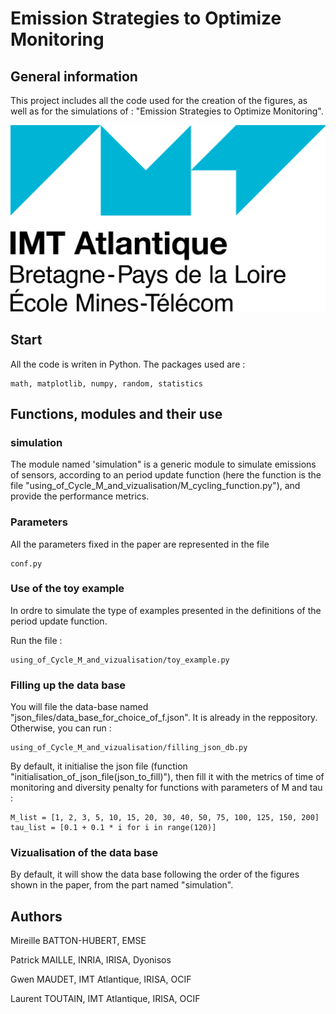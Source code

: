 # Emission Strategies to Optimize Monitoring

## General information
This project includes all the code used for the creation of the figures, as well as for the simulations of : "Emission Strategies to Optimize Monitoring". 

![](https://github.com/gwenmaudet/emission_strategies_to_optimize_monitoring/blob/master/images/Logo_IMT_Atlantique.png)


## Start
All the code is writen in Python. The packages used are :

    math, matplotlib, numpy, random, statistics
    
## Functions, modules and their use
### simulation
The module named 'simulation" is a generic module to simulate emissions of sensors, according to an period update function (here the function is the file "using_of_Cycle_M_and_vizualisation/M_cycling_function.py"), and provide the performance metrics.

### Parameters
All the parameters fixed in the paper are represented in the file 
```
conf.py
```

### Use of the toy example
In ordre to simulate the type of examples presented in the definitions of the period update function.


Run the file :
```
using_of_Cycle_M_and_vizualisation/toy_example.py
```

### Filling up the data base
You will file the data-base named "json_files/data_base_for_choice_of_f.json". It is already in the reppository. Otherwise, you can run :
```
using_of_Cycle_M_and_vizualisation/filling_json_db.py
```
By default, it initialise the json file (function "initialisation_of_json_file(json_to_fill)"), then fill it with the metrics of time of monitoring and diversity penalty for functions with parameters of M and tau : 
```
M_list = [1, 2, 3, 5, 10, 15, 20, 30, 40, 50, 75, 100, 125, 150, 200]
tau_list = [0.1 + 0.1 * i for i in range(120)]
```

### Vizualisation of the data base 
By default, it will show the data base following the order of the figures shown in the paper, from the part named "simulation".




## Authors
Mireille BATTON-HUBERT, EMSE

Patrick MAILLE, INRIA, IRISA, Dyonisos

Gwen MAUDET, IMT Atlantique, IRISA, OCIF

Laurent TOUTAIN, IMT Atlantique, IRISA, OCIF


